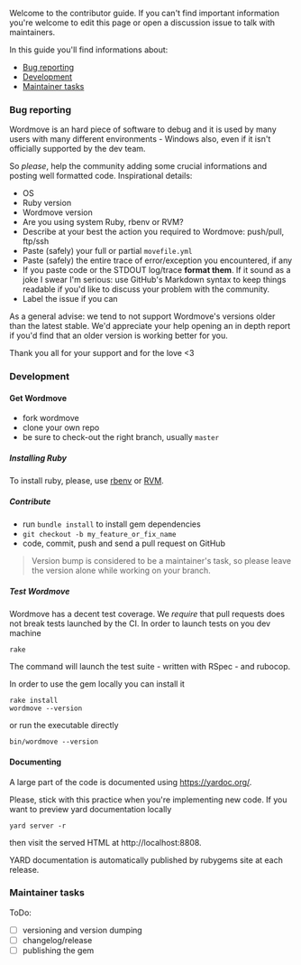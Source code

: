 Welcome to the contributor guide. If you can't find important information you're welcome
to edit this page or open a discussion issue to talk with maintainers.

In this guide you'll find informations about:
* [Bug reporting](#bug-reporting)
* [Development](#development)
* [Maintainer tasks](#maintainer-tasks)

### Bug reporting

Wordmove is an hard piece of software to debug and it is used by many users with many
different environments - Windows also, even if it isn't officially supported by the dev team.

So *please*, help the community adding some crucial informations and posting well
formatted code. Inspirational details:

* OS
* Ruby version
* Wordmove version
* Are you using system Ruby, rbenv or RVM?
* Describe at your best the action you required to Wordmove: push/pull, ftp/ssh
* Paste (safely) your full or partial `movefile.yml`
* Paste (safely) the entire trace of error/exception you encountered, if any
* If you paste code or the STDOUT log/trace **format them**. If it sound as a joke I swear I'm serious:
use GitHub's Markdown syntax to keep things readable if you'd like to discuss your problem with the community.
* Label the issue if you can

As a general advise: we tend to not support Wordmove's versions older than the latest stable.
We'd appreciate your help opening an in depth report if you'd find that an older version is working
better for you.

Thank you all for your support and for the love <3

### Development

#### Get Wordmove

* fork wordmove
* clone your own repo
* be sure to check-out the right branch, usually `master`

##### Installing Ruby

To install ruby, please, use [rbenv](https://github.com/rbenv/rbenv) or [RVM](https://rvm.io).

##### Contribute

* run `bundle install` to install gem dependencies
* `git checkout -b my_feature_or_fix_name`
* code, commit, push and send a pull request on GitHub

> Version bump is considered to be a maintainer's task, so please leave the version
alone while working on your branch.


##### Test Wordmove

Wordmove has a decent test coverage. We _require_ that pull requests does not break tests launched by the CI.
In order to launch tests on you dev machine

```fish
rake
```

The command will launch the test suite - written with RSpec - and rubocop.

In order to use the gem locally you can install it

```fish
rake install
wordmove --version
```

or run the executable directly

```fish
bin/wordmove --version
```

#### Documenting

A large part of the code is documented using https://yardoc.org/.

Please, stick with this practice when you're implementing new code. If you want to preview yard
documentation locally

```
yard server -r
```

then visit the served HTML at http://localhost:8808.

YARD documentation is automatically published by rubygems site at each release.

### Maintainer tasks

ToDo:

* [ ] versioning and version dumping
* [ ] changelog/release
* [ ] publishing the gem
